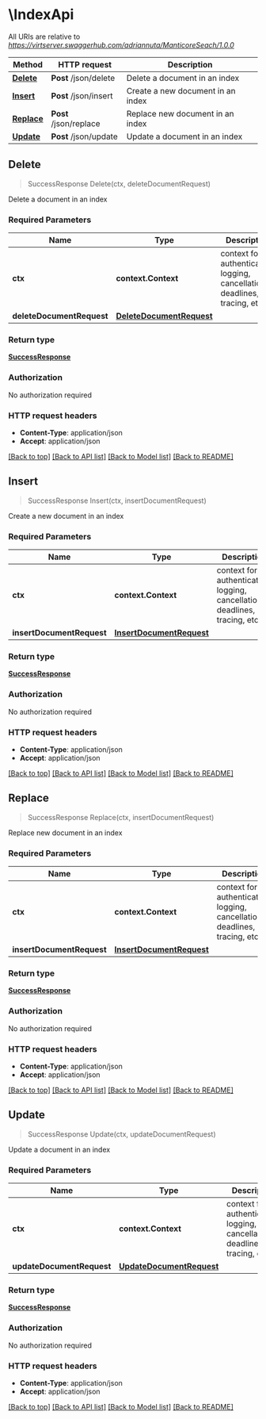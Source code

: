 # \IndexApi

All URIs are relative to *https://virtserver.swaggerhub.com/adriannuta/ManticoreSeach/1.0.0*

Method | HTTP request | Description
------------- | ------------- | -------------
[**Delete**](IndexApi.md#Delete) | **Post** /json/delete | Delete a document in an index
[**Insert**](IndexApi.md#Insert) | **Post** /json/insert | Create a new document in an index
[**Replace**](IndexApi.md#Replace) | **Post** /json/replace | Replace new document in an index
[**Update**](IndexApi.md#Update) | **Post** /json/update | Update a document in an index



## Delete

> SuccessResponse Delete(ctx, deleteDocumentRequest)

Delete a document in an index

### Required Parameters


Name | Type | Description  | Notes
------------- | ------------- | ------------- | -------------
**ctx** | **context.Context** | context for authentication, logging, cancellation, deadlines, tracing, etc.
**deleteDocumentRequest** | [**DeleteDocumentRequest**](DeleteDocumentRequest.md)|  | 

### Return type

[**SuccessResponse**](successResponse.md)

### Authorization

No authorization required

### HTTP request headers

- **Content-Type**: application/json
- **Accept**: application/json

[[Back to top]](#) [[Back to API list]](../README.md#documentation-for-api-endpoints)
[[Back to Model list]](../README.md#documentation-for-models)
[[Back to README]](../README.md)


## Insert

> SuccessResponse Insert(ctx, insertDocumentRequest)

Create a new document in an index

### Required Parameters


Name | Type | Description  | Notes
------------- | ------------- | ------------- | -------------
**ctx** | **context.Context** | context for authentication, logging, cancellation, deadlines, tracing, etc.
**insertDocumentRequest** | [**InsertDocumentRequest**](InsertDocumentRequest.md)|  | 

### Return type

[**SuccessResponse**](successResponse.md)

### Authorization

No authorization required

### HTTP request headers

- **Content-Type**: application/json
- **Accept**: application/json

[[Back to top]](#) [[Back to API list]](../README.md#documentation-for-api-endpoints)
[[Back to Model list]](../README.md#documentation-for-models)
[[Back to README]](../README.md)


## Replace

> SuccessResponse Replace(ctx, insertDocumentRequest)

Replace new document in an index

### Required Parameters


Name | Type | Description  | Notes
------------- | ------------- | ------------- | -------------
**ctx** | **context.Context** | context for authentication, logging, cancellation, deadlines, tracing, etc.
**insertDocumentRequest** | [**InsertDocumentRequest**](InsertDocumentRequest.md)|  | 

### Return type

[**SuccessResponse**](successResponse.md)

### Authorization

No authorization required

### HTTP request headers

- **Content-Type**: application/json
- **Accept**: application/json

[[Back to top]](#) [[Back to API list]](../README.md#documentation-for-api-endpoints)
[[Back to Model list]](../README.md#documentation-for-models)
[[Back to README]](../README.md)


## Update

> SuccessResponse Update(ctx, updateDocumentRequest)

Update a document in an index

### Required Parameters


Name | Type | Description  | Notes
------------- | ------------- | ------------- | -------------
**ctx** | **context.Context** | context for authentication, logging, cancellation, deadlines, tracing, etc.
**updateDocumentRequest** | [**UpdateDocumentRequest**](UpdateDocumentRequest.md)|  | 

### Return type

[**SuccessResponse**](successResponse.md)

### Authorization

No authorization required

### HTTP request headers

- **Content-Type**: application/json
- **Accept**: application/json

[[Back to top]](#) [[Back to API list]](../README.md#documentation-for-api-endpoints)
[[Back to Model list]](../README.md#documentation-for-models)
[[Back to README]](../README.md)

